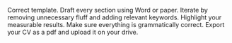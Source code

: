 Correct template.
Draft every section using Word or paper.
Iterate by removing unnecessary fluff and adding relevant keywords.
Highlight your measurable results.
Make sure everything is grammatically correct.
Export your CV as a pdf and upload it on your drive.
